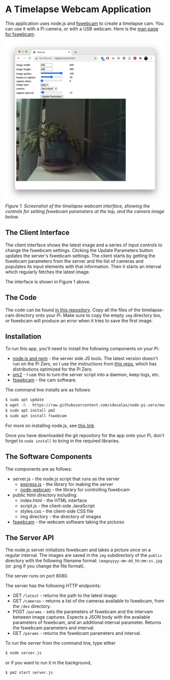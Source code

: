 # A Timelapse Webcam Application

This application uses node.js and [fswebcam](https://www.raspberrypi.org/documentation/usage/webcams/) to create a timelapse cam. You can use it with a Pi camera, or with a USB webcam. Here is the [man page for fswebcam](https://manpages.ubuntu.com/manpages/bionic/man1/fswebcam.1.html). 


![screenshot of a webcam inteface](public/img/timelapse-webcam-screenshot.png)
_Figure 1. Screenshot of the timelapse webcam interface, showing the controls for setting fswebcam parameters at the top, and the camera image below._

## The Client Interface

The client interface shows the latest image and a series of input controls to change the fswebcam settings. Clicking the Update Parameters button updates the server's fswebcam settings. The client starts by getting the fswebcam parameters from the server and the list of cameras and populates its input elements with that information. Then it starts an interval which regularly fetches the latest image. 

The interface is shown in Figure 1 above.


## The Code
The code can be found [in this repository](https://github.com/tigoe/PiRecipes/tree/master/timelapse-cam). Copy all the files of the timelapse-cam directory onto your Pi. Make sure to copy the empty `img` directory too, or fswebcam will produce an error when it tries to save the first image. 

## Installation
To run this app, you'll need to install the following components on your Pi:
* [node.js and npm](https://nodejs.org) - the server side JS tools. The latest version doesn't run on the Pi Zero, so I use the instructions from [this repo](https://github.com/sdesalas/node-pi-zero), which has distributions optimized for the Pi Zero.
* [pm2](https://pm2.keymetrics.io/) - I use this to turn the server script into a daemon, keep logs, etc. 
* [fswebcam](https://manpages.ubuntu.com/manpages/bionic/man1/fswebcam.1.html) - the cam software. 

The command line installs are as follows:

````sh
$ sudo apt update
$ wget -O - https://raw.githubusercontent.com/sdesalas/node-pi-zero/master/install-node-v11.5.0.sh | bash
$ sudo apt install pm2
$ sudo apt install fswebcam
````
For more on installing node.js, see [this link](https://itp.nyu.edu/networks/setting-up-a-raspberry-pi/#Upgrading_nodejs).

Once you have downloaded the git repository for the app onto your Pi, don't forget to `node install` to bring in the required libraries. 

## The Software Components
The components are as follows:

* server.js - the node.js script that runs as the server
  * [express.js](https://expressjs.com/) - the library for making the server
  * [node-webcam](https://www.npmjs.com/package/node-webcam) - the library for controlling fswebcam
* public html directory including:
  * index.html - the HTML interface
  * script.js - the client-side JavaScript
  * styles.css - the client-side CSS file
  * img directory - the directory of images
* [fswebcam](https://www.raspberrypi.org/documentation/usage/webcams/) - the webcam software taking the pictures

## The Server API
The node.js server initializes fswebcam and takes a picture once on a regular interval. The images are saved in the `img` subdirectory of the `public` directory with the following filename format: `imageyyyy-mm-dd_hh:mm:ss.jpg` (or .png if you change the file format).

The server runs on port 8080.

The server has the following HTTP endpoints:

* GET `/latest` - returns the path to the latest image. 
* GET `/cameras` - returns a list of the cameras available to fswebcam, from the `/dev` directory. 
* POST `/params` - sets the parameters of fswebcam and the intervam between image captures. Expects a JSON body with the available parameters of fswebcam, and an additional interval parameter. Returns the fswebcam parameters and interval.
* GET `/params` - returns the fswebcam parameters and interval. 

To run the server from the command line, type either

````sh
$ node server.js 
````
or if you want to run it in the background, 

````sh
$ pm2 start server.js
````
